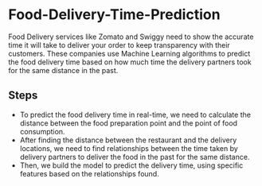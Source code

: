 # Food-Delivery-Time-Prediction

Food Delivery services like Zomato and Swiggy need to show the accurate time it will take to deliver your order to keep transparency with their customers. These companies use Machine Learning algorithms to predict the food delivery time based on how much time the delivery partners took for the same distance in the past.

## Steps
* To predict the food delivery time in real-time, we need to calculate the distance between the food preparation point and the point of food consumption. 
* After finding the distance between the restaurant and the delivery locations, we need to find relationships between the time taken by delivery partners to deliver the food in the past for the same distance.
* Then, we build the model to predict the delivery time, using specific features based on the relationships found.
